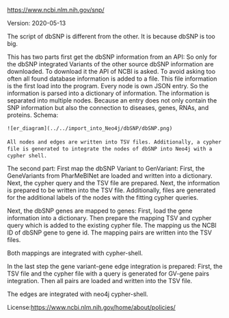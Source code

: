 https://www.ncbi.nlm.nih.gov/snp/

Version: 2020-05-13

The script of dbSNP is different from the other. It is because dbSNP is too big. 

This has two parts first get the dbSNP information from an API:
    So only for the dbSNP integrated Variants of the other source dbSNP information are downloaded. To download it the API of NCBI is asked. To avoid asking too often all found database information is added to a file. This file information is the first load into the program. 
    Every node is own JSON entry. So the information is parsed into a dictionary of information. The information is separated into multiple nodes. Because an entry does not only contain the SNP information but also the connection to diseases, genes, RNAs, and proteins.
    Schema:


    ![er_diagram](../../import_into_Neo4j/dbSNP/dbSNP.png)

    All nodes and edges are written into TSV files. Additionally, a cypher file is generated to integrate the nodes of dbSNP into Neo4j with a cypher shell.

The second part:
First map the dbSNP Variant to GenVariant:
    First,  the GeneVariants from PharMeBINet are loaded and written into a dictionary.
    Next, the cypher query and the TSV file are prepared.
    Next, the information is prepared to be written into the TSV file.
    Additionally, files are generated for the additional labels of the nodes with the fitting cypher queries.
  
Next, the dbSNP genes are mapped to genes:
    First, load the gene information into a dictionary.
    Then prepare the mapping TSV and cypher query which is added to the existing cypher file.
    The mapping us the NCBI ID of dbSNP gene to gene id. The mapping pairs are written into the TSV files.

Both mappings are integrated with cypher-shell.

In the last step the gene variant-gene edge integration is prepared:
    First, the TSV file and the cypher file with a query is generated for GV-gene pairs integration.
    Then all pairs are loaded and written into the TSV file.

The edges are integrated with neo4j cypher-shell.

License:https://www.ncbi.nlm.nih.gov/home/about/policies/
